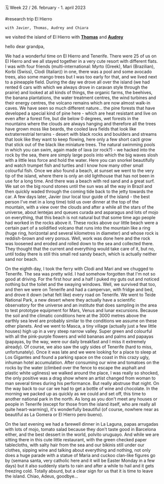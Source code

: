 ##

🗓 Week 22 / 26. february -  1. april 2023

#research trip El Hierro

`with Javier, Thomas, Audrey and Chiara`

we visited the island of El Hierro with **[Thomas](http://thomasdugganstudio.com/about-1)** and **[Audrey]()**

hello dear grandpa,

We had a wonderful time on El Hierro and Tenerife. There were 25 of us on El Hierro and we all stayed together in a very cute resort with different flats. I was with four friends (multi-international: Myrto (Greek), Mari (Brazilian), Korbi (Swiss), Clodi (Italian)) in one, there was a pool and some avocado trees, also some mango trees but I was too early for that, and we lived next to a pineapple field. During the day we drove all over the island (we had rented 6 cars with which we always drove in caravan style through the prairie) and looked at all kinds of things, the organic farms, the beehives, the banana plantations, the water treatment centres, the wind turbines and their energy centres, the volcano remains which are now almost walk-in caves. We have seen so much different nature... the pine forests that have developed a special kind of pine here - which are heat resistant and live on even after a forest fire, but die below 0 degrees, wet forests in the mountains where the clouds are always hanging and therefore all the trees have grown moss like beards, the cooled lava fields that look like extraterrestrial terrains - desert with black rocks and boulders and streams that look like they want to keep flowing, here only a few short cacti grow that stick out of the black like miniature trees. The natural swimming pools in which you can swim, again made of lava (or rock?) - we hacked into the rock by the sea, there are simply large pools into which the big waves slosh with a little less force and hold the water. Here you can snorkel beautifully and watch trumpet fish and turtles and I know how many other small colourful fish. Once we also found a beach, at sunset we went to the very tip of the island, where there is only an old lighthouse that has not been in use for a long time. And there was a beach with red sand and a great surf. We sat on the big round stones until the sun was all the way in Brazil and then quickly waded through the coming tide back to the jetty towards the car. A few days later, Javier (our local tour guide of the island - the best person I've met in a long time) told us over dinner at the top of the mountain, with a view over the clouds and after a while all the stars of the universe, about lentejas and queues curada and asparagus and lots of mojo on everything, that this beach is not natural but that some time ago people had worked in the rocks above it. These rocks above our little beach were a certain part of a solidified volcano that runs into the mountain like a ring (huge ring, horizontal and several kilometres in diameter) and whose rock is reddish-brown and very porous. Well, work was done here and the rock was loosened and eroded and rolled down to the sea and collected there. They thought that the current and everything would take care of it, but no, until today there is still this small red sandy beach, which is actually neither sand nor beach. 

On the eighth day, I took the ferry with Clodi and Mari and we chugged to Tenerife. The sea was pretty wild. I had somehow forgotten that I'm not so good at driving. For the first hour and a half I puked my guts out and noticed nothing but the toilet and the swaying windows. Well, we survived that too, and then we were on Tenerife and had a campervan, with fridge and bed, and drove it down (what felt like) every road on Tenerife. We went to Teide National Park, a new desert where they actually have a scientific observatory for the universe and an institute that does sampling in the area to test prototype equipment for Mars, Venus and lunar excursions. Because the soil and the climatic conditions here at the 3000 metres above the earthly sea level are probably similar to the conditions we assume on these other planets. And we went to Masca, a tiny village (actually just a few little houses) high up in a very steep narrow valley. Super green and colourful with all the pink-purple flowers and wild bananas and palms and papayas (papayas, by the way, were our daily breakfast and I miss it extremely already). Of course, we also saw the ugly sides of Tenerife (hard to miss, unfortunately). Once it was late and we were looking for a place to sleep at Los Gigantes and found a parking space on the coast in this crazy ugly, inhuman hotel accumulation. After consuming our wine and tomatoes on the rocks by the water (climbed over the fence to escape the asphalt and plastic white ugliness) we walked around the place, I was really so shocked, the only positive was a drag show where an artist changed from woman to man several times during his performance. But really abstruse that night. On the way back to our car we had to get a bottle of wine and chocolate. In the morning we packed up as quickly as we could and set off, this time to another national park in the north. As long as you don't meet any houses or people in Tenerife (except for those from the island itself, who are really all quite heart-warming), it's wonderfully beautiful (of course, nowhere near as beautiful as La Gomera or El Hierro pero bueno). 

On the last evening we had a farewell dinner in La Laguna, papas arrugadas with lots of mojo, tomato salad because they don't taste good in Barcelona either, and the best dessert in the world, polvito uruguayo. And while we are sitting there in this cute little restaurant, with the green checked paper tablecloths, with salty hair from the sea and our bikinis still under our clothes, sipping wine and talking about everything and nothing, not only does a huge parade with a statue of Maria and cuckoo clan-like figures go by (semana santa, very catholic here and it will be Easter Monday in a few days) but it also suddenly starts to rain and after a while to hail and it gets freezing cold. Totally absurd, but a clear sign for us that it is time to leave the island.
Chiao, Adeus, goodbye...
